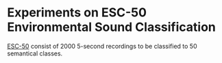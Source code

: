 # Experiments on ESC-50 Environmental Sound Classification
[ESC-50](https://github.com/karolpiczak/ESC-50) consist of 2000 5-second recordings to be classified to 50 semantical classes.
